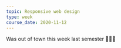 ```yaml
---
topic: Responsive web design
type: week
course_date: 2020-11-12
---
```


Was out of town this week last semester 🤷🏻‍♀️
